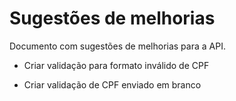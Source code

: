 # Sugestões de melhorias
Documento com sugestões de melhorias para a API.

* Criar validação para formato inválido de CPF
 
* Criar validação de CPF enviado em branco
